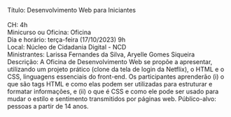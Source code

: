 Título: Desenvolvimento Web para Iniciantes<br><br>
CH: 4h<br>
Minicurso ou Oficina: Oficina<br>
Dia e horário: terça-feira (17/10/2023)  9h<br>
Local: Núcleo de Cidadania Digital - NCD<br>
Ministrantes: Larissa Fernandes da Silva, Aryelle Gomes Siqueira<br>
Descrição: A Oficina de Desenvolvimento Web se propõe a apresentar, utilizando um projeto prático (clone da tela de login da Netflix), o HTML e o CSS, linguagens essenciais do front-end. Os participantes aprenderão (i) o que são tags HTML e como elas podem ser utilizadas para estruturar e formatar informações, e (ii) o que é  CSS e como ele pode ser usado para mudar o estilo e sentimento transmitidos por páginas web. Público-alvo: pessoas a partir de 14 anos.<br>
